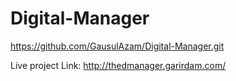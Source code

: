 # Digital-Manager
https://github.com/GausulAzam/Digital-Manager.git


Live project Link: http://thedmanager.garirdam.com/
